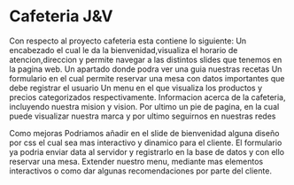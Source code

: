 # Cafeteria J&V
Con respecto al proyecto cafeteria esta contiene lo siguiente: 
Un encabezado el cual le da la bienvenidad,visualiza el horario de atencion,direccion y permite navegar a las distintos slides que tenemos en la pagina web.
Un apartado donde podra ver una guia nuestras recetas
Un formulario en el cual permite reservar una mesa con datos importantes que debe registrar el usuario
Un menu en el que visualiza los productos y precios categorizados respectivamente.
Informacion acerca de la cafeteria, incluyendo nuestra mision y vision.
Por ultimo un pie de pagina, en la cual puede visualizar nuestra marca y por ultimo seguirnos en nuestras redes

Como mejoras
Podriamos añadir en el slide de bienvenidad alguna diseño por css el cual sea mas interactivo y dinamico para el cliente.
El formulario ya podria enviar data al servidor y registrarlo en la base de datos y con ello reservar una mesa.
Extender nuestro menu, mediante mas elementos interactivos o como dar algunas recomendaciones por parte del cliente.



